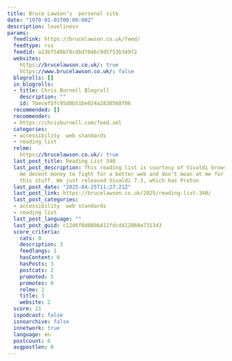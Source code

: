 ```yaml
---
title: Bruce Lawson's  personal site
date: "1970-01-01T00:00:00Z"
description: loveliness
params:
  feedlink: https://brucelawson.co.uk/feed/
  feedtype: rss
  feedid: a23bf540b78cdbd7046c9d5f53b349f2
  websites:
    https://brucelawson.co.uk/: true
    https://www.brucelawson.co.uk/: false
  blogrolls: []
  in_blogrolls:
  - title: Chris Burnell Blogroll
    description: ""
    id: 7becef5fc95d0b51be024a2830568f06
  recommended: []
  recommender:
  - https://chrisburnell.com/feed.xml
  categories:
  - accessibility  web standards
  - reading list
  relme:
    https://brucelawson.co.uk/: true
  last_post_title: Reading List 340
  last_post_description: This reading list is courtesy of Vivaldi browser, who pay
    me decent money to fight for a better web and don’t moan at me for reading all
    this stuff. We just released Vivaldi 7.3, which has Proton
  last_post_date: "2025-04-25T11:27:21Z"
  last_post_link: https://brucelawson.co.uk/2025/reading-list-340/
  last_post_categories:
  - accessibility  web standards
  - reading list
  last_post_language: ""
  last_post_guid: c12d6f8d080b411fdcd412860a731343
  score_criteria:
    cats: 0
    description: 3
    feedlangs: 1
    hasContent: 0
    hasPosts: 3
    postcats: 2
    promoted: 5
    promotes: 0
    relme: 2
    title: 3
    website: 2
  score: 21
  ispodcast: false
  isnoarchive: false
  innetwork: true
  language: en
  postcount: 6
  avgpostlen: 0
---
```

